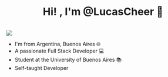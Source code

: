 
<div id="user-content-toc">
  <ul align="center">
    <summary><h1 style="display: inline-block">Hi! , I'm @LucasCheer 👋</h1></summary>
  </ul>
</div>
<img src="https://user-images.githubusercontent.com/73097560/115834477-dbab4500-a447-11eb-908a-139a6edaec5c.gif">


- I'm from Argentina, Buenos Aires 🌐
- A passionate Full Stack Developer 💻
- Student at the University of Buenos Aires 📚
- Self-taught Developer
  
<!---
LucasCheer/LucasCheer is a ✨ special ✨ repository because its `README.md` (this file) appears on your GitHub profile.
You can click the Preview link to take a look at your changes.
--->

